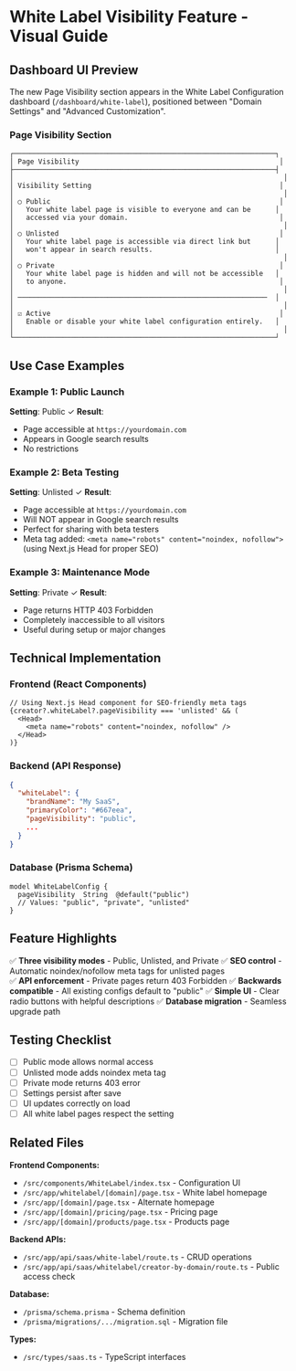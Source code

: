 # White Label Visibility Feature - Visual Guide

## Dashboard UI Preview

The new Page Visibility section appears in the White Label Configuration dashboard (`/dashboard/white-label`), positioned between "Domain Settings" and "Advanced Customization".

### Page Visibility Section

```
┌────────────────────────────────────────────────────────────────┐
│ Page Visibility                                                 │
├────────────────────────────────────────────────────────────────┤
│                                                                  │
│ Visibility Setting                                              │
│                                                                  │
│ ○ Public                                                        │
│   Your white label page is visible to everyone and can be      │
│   accessed via your domain.                                     │
│                                                                  │
│ ○ Unlisted                                                      │
│   Your white label page is accessible via direct link but      │
│   won't appear in search results.                              │
│                                                                  │
│ ○ Private                                                       │
│   Your white label page is hidden and will not be accessible   │
│   to anyone.                                                    │
│                                                                  │
│ ─────────────────────────────────────────────────────────────  │
│                                                                  │
│ ☑ Active                                                        │
│   Enable or disable your white label configuration entirely.   │
│                                                                  │
└────────────────────────────────────────────────────────────────┘
```

## Use Case Examples

### Example 1: Public Launch
**Setting**: Public ✓
**Result**: 
- Page accessible at `https://yourdomain.com`
- Appears in Google search results
- No restrictions

### Example 2: Beta Testing
**Setting**: Unlisted ✓
**Result**:
- Page accessible at `https://yourdomain.com`
- Will NOT appear in Google search results
- Perfect for sharing with beta testers
- Meta tag added: `<meta name="robots" content="noindex, nofollow">` (using Next.js Head for proper SEO)

### Example 3: Maintenance Mode
**Setting**: Private ✓
**Result**:
- Page returns HTTP 403 Forbidden
- Completely inaccessible to all visitors
- Useful during setup or major changes

## Technical Implementation

### Frontend (React Components)
```tsx
// Using Next.js Head component for SEO-friendly meta tags
{creator?.whiteLabel?.pageVisibility === 'unlisted' && (
  <Head>
    <meta name="robots" content="noindex, nofollow" />
  </Head>
)}
```

### Backend (API Response)
```json
{
  "whiteLabel": {
    "brandName": "My SaaS",
    "primaryColor": "#667eea",
    "pageVisibility": "public",
    ...
  }
}
```

### Database (Prisma Schema)
```prisma
model WhiteLabelConfig {
  pageVisibility  String  @default("public")
  // Values: "public", "private", "unlisted"
}
```

## Feature Highlights

✅ **Three visibility modes** - Public, Unlisted, and Private
✅ **SEO control** - Automatic noindex/nofollow meta tags for unlisted pages  
✅ **API enforcement** - Private pages return 403 Forbidden
✅ **Backwards compatible** - All existing configs default to "public"
✅ **Simple UI** - Clear radio buttons with helpful descriptions
✅ **Database migration** - Seamless upgrade path

## Testing Checklist

- [ ] Public mode allows normal access
- [ ] Unlisted mode adds noindex meta tag
- [ ] Private mode returns 403 error
- [ ] Settings persist after save
- [ ] UI updates correctly on load
- [ ] All white label pages respect the setting

## Related Files

**Frontend Components:**
- `/src/components/WhiteLabel/index.tsx` - Configuration UI
- `/src/app/whitelabel/[domain]/page.tsx` - White label homepage
- `/src/app/[domain]/page.tsx` - Alternate homepage
- `/src/app/[domain]/pricing/page.tsx` - Pricing page
- `/src/app/[domain]/products/page.tsx` - Products page

**Backend APIs:**
- `/src/app/api/saas/white-label/route.ts` - CRUD operations
- `/src/app/api/saas/whitelabel/creator-by-domain/route.ts` - Public access check

**Database:**
- `/prisma/schema.prisma` - Schema definition
- `/prisma/migrations/.../migration.sql` - Migration file

**Types:**
- `/src/types/saas.ts` - TypeScript interfaces
